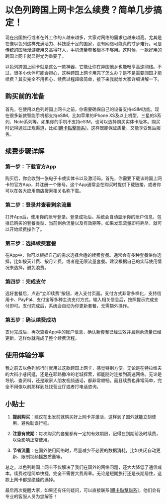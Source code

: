 # 以色列跨国上网卡怎么续费？简单几步搞定！

现在出国旅行或者在外工作的人越来越多，大家对网络的需求也越来越高。尤其是在像以色列这样充满活力、科技感十足的国家，没有网络可能真的寸步难行。可是传统的国际漫游费用又高得吓人，手机流量套餐根本不够用。这时候，一款好用的跨国上网卡就显得尤为重要了。

以色列跨国上网卡就是这么一款神器，它能让你在异国他乡也能畅享高速网络。不过，很多小伙伴可能会担心，这种跨国上网卡用完了怎么办？是不是需要回国才能续费？其实完全不用担心，续费过程超级简单，接下来我就给大家详细讲解一下。

## 购买前的准备

首先，在使用以色列跨国上网卡之前，你需要确保自己的设备支持eSIM功能。现在很多新款智能手机都支持eSIM，比如苹果的iPhone XS及以上机型，三星的S系列、Note系列等。如果你的手机不支持eSIM，也可以选择购买实体卡版本。购买时记得通过正规渠道，比如[[購卡點擊聯系](https://t.me/s/esim1088)]，这样既能保证质量，又能享受售后服务。

## 续费步骤详解

### 第一步：下载官方App

购买后，你会收到一张电子卡或实体卡以及激活码。首先，你需要下载该跨国上网卡的官方App，并注册一个账号。这个App通常会在购买时提供下载链接，或者你可以在各大应用商店搜索相关名称下载。

### 第二步：登录并查看剩余流量

打开App后，使用你的账号登录。登录成功后，系统会自动显示你的账户信息，包括已购买的套餐类型、当前剩余流量以及有效期等。如果发现流量即将耗尽，就可以开始续费操作了。

### 第三步：选择续费套餐

在App中，你可以根据自己的需求选择合适的续费套餐。通常会有多种套餐供你选择，比如按天计费、按月计费，或者是无限流量套餐。建议根据自己的实际使用情况来选择，避免浪费。

### 第四步：完成支付

选好套餐后，点击“立即续费”按钮，进入支付页面。支付方式非常多样化，支持信用卡、PayPal、支付宝等多种主流支付方式。输入相关信息后，按照提示完成支付即可。支付完成后，系统会自动为你更新套餐，无需额外操作。

### 第五步：确认续费成功

支付完成后，再次查看App中的账户信息，确认新套餐已经生效并且剩余流量已经更新。这样你就完成了整个续费流程。

## 使用体验分享

我之前去以色列旅行时就用过这款跨国上网卡，感觉特别方便。无论是在特拉维夫的大街小巷闲逛，还是在耶路撒冷的老城探索，都能随时连接到高速网络。无论是导航、查资料，还是跟家人朋友视频通话，都非常顺畅。而且续费也非常简单，完全不用像以前那样到处找营业厅或者打电话咨询。

## 小贴士

1. **提前购买**：建议在出发前就购买好上网卡并激活，这样到了国外就能立刻使用，避免耽误行程。
   
2. **注意有效期**：每次购买的套餐都有一定的有效期限，记得在到期前及时续费，以免影响正常使用。

3. **节省流量**：在国外使用网络时，尽量减少不必要的数据消耗，比如关闭自动更新、限制视频播放质量等。

总之，以色列跨国上网卡不仅解决了我们在国外的网络问题，还大大降低了通信成本。续费过程简单快捷，完全不需要大费周章。无论是短期旅行还是长期居住，这款上网卡都是绝佳的选择。

最后再次提醒大家，如果还有任何疑问，可以直接联系[[購卡點擊聯系](https://t.me/s/esim1088)]，他们会有专业的客服人员为您解答！